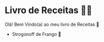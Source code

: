 # Livro de Receitas :man_cook:

Olá! Bem Vindo(a) ao meu livro de Receitas :wave:

- Strogonoff de Frango :chicken:

  

